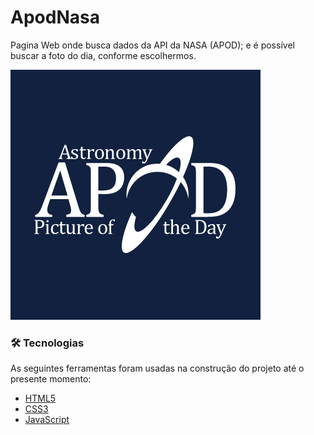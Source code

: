 # ApodNasa

Pagina Web onde busca dados da API da NASA (APOD); e é possível buscar a foto do dia, conforme escolhermos.

![](https://github.com/EliveltonSouzaDev/ApodNasa/blob/main/logoapod.png)


### 🛠 Tecnologias

As seguintes ferramentas foram usadas na construção do projeto até o presente momento:

- [HTML5](https://developer.mozilla.org/pt-BR/docs/Web/HTML/HTML5)
- [CSS3](https://developer.mozilla.org/pt-BR/docs/Web/CSS)
- [JavaScript](https://developer.mozilla.org/pt-BR/docs/Web/JavaScript)
